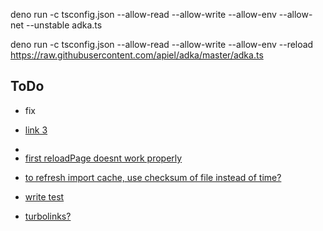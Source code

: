 deno run -c tsconfig.json --allow-read --allow-write --allow-env --allow-net --unstable adka.ts

deno run -c tsconfig.json --allow-read --allow-write --allow-env --reload https://raw.githubusercontent.com/apiel/adka/master/adka.ts

## ToDo

- fix <li><a href="&#x2F;&#x2F;item&#x2F;3">link 3</a></li><li><a href="&#x2F;&#x2F;item&#x2F;2">

- first reloadPage doesnt work properly
- to refresh import cache, use checksum of file instead of time?
- write test

- turbolinks?
